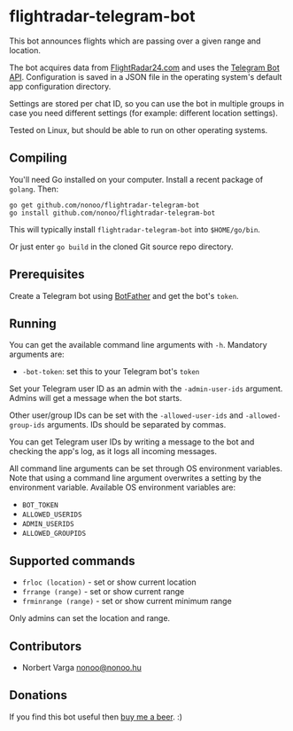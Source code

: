 # flightradar-telegram-bot

This bot announces flights which are passing over a given range and location.

The bot acquires data from [FlightRadar24.com](https://flightradar24.com/) and
uses the [Telegram Bot API](https://github.com/go-telegram-bot-api/telegram-bot-api).
Configuration is saved in a JSON file in the operating system's default app
configuration directory.

Settings are stored per chat ID, so you can use the bot in multiple groups in
case you need different settings (for example: different location settings).

Tested on Linux, but should be able to run on other operating systems.

## Compiling

You'll need Go installed on your computer. Install a recent package of `golang`.
Then:

```
go get github.com/nonoo/flightradar-telegram-bot
go install github.com/nonoo/flightradar-telegram-bot
```

This will typically install `flightradar-telegram-bot` into `$HOME/go/bin`.

Or just enter `go build` in the cloned Git source repo directory.

## Prerequisites

Create a Telegram bot using [BotFather](https://t.me/BotFather) and get the
bot's `token`.

## Running

You can get the available command line arguments with `-h`.
Mandatory arguments are:

- `-bot-token`: set this to your Telegram bot's `token`

Set your Telegram user ID as an admin with the `-admin-user-ids` argument.
Admins will get a message when the bot starts.

Other user/group IDs can be set with the `-allowed-user-ids` and
`-allowed-group-ids` arguments. IDs should be separated by commas.

You can get Telegram user IDs by writing a message to the bot and checking
the app's log, as it logs all incoming messages.

All command line arguments can be set through OS environment variables.
Note that using a command line argument overwrites a setting by the environment
variable. Available OS environment variables are:

- `BOT_TOKEN`
- `ALLOWED_USERIDS`
- `ADMIN_USERIDS`
- `ALLOWED_GROUPIDS`

## Supported commands

- `frloc (location)` - set or show current location
- `frrange (range)` - set or show current range
- `frminrange (range)` - set or show current minimum range

Only admins can set the location and range.

## Contributors

- Norbert Varga [nonoo@nonoo.hu](mailto:nonoo@nonoo.hu)

## Donations

If you find this bot useful then [buy me a beer](https://paypal.me/ha2non). :)
